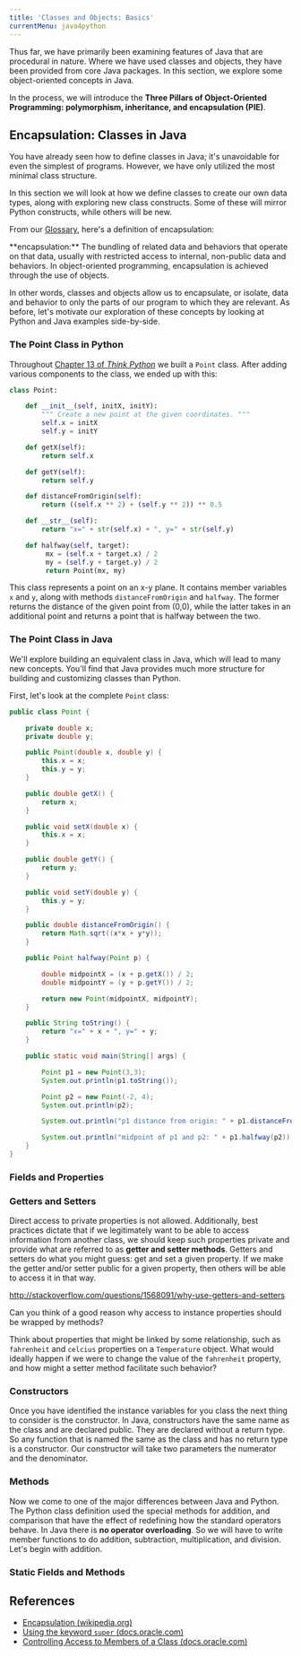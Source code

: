 ```yaml
---
title: 'Classes and Objects: Basics'
currentMenu: java4python
---
```


Thus far, we have primarily been examining features of Java that are procedural in nature. Where we have used classes and objects, they have been provided from core Java packages. In this section, we explore some object-oriented concepts in Java.

In the process, we will introduce the **Three Pillars of Object-Oriented Programming: polymorphism, inheritance, and encapsulation (PIE)**.

## Encapsulation: Classes in Java

You have already seen how to define classes in Java; it's unavoidable for even the simplest of programs. However, we have only utilized the most minimal class structure.

In this section we will look at how we define classes to create our own data types, along with exploring new class constructs. Some of these will mirror Python constructs, while others will be new.

From our [Glossary](../../glossary/), here's a definition of encapsulation:

<aside class="aside-definition" markdown="1">
**encapsulation:** The bundling of related data and behaviors that operate on that data, usually with restricted access to internal, non-public data and behaviors. In object-oriented programming, encapsulation is achieved through the use of objects.
</aside>

In other words, classes and objects allow us to encapsulate, or isolate, data and behavior to only the parts of our program to which they are relevant. As before, let's motivate our exploration of these concepts by looking at Python and Java examples side-by-side.

### The Point Class in Python

Throughout [Chapter 13 of *Think Python*](https://runestone.launchcode.org/runestone/static/thinkcspy/toc.html#classes-and-objects-basics) we built a `Point` class. After adding various components to the class, we ended up with this:

```python
class Point:

    def __init__(self, initX, initY):
        """ Create a new point at the given coordinates. """
        self.x = initX
        self.y = initY

    def getX(self):
        return self.x

    def getY(self):
        return self.y

    def distanceFromOrigin(self):
        return ((self.x ** 2) + (self.y ** 2)) ** 0.5

    def __str__(self):
        return "x=" + str(self.x) + ", y=" + str(self.y)

    def halfway(self, target):
         mx = (self.x + target.x) / 2
         my = (self.y + target.y) / 2
         return Point(mx, my)
```

This class represents a point on an x-y plane. It contains member variables `x` and `y`, along with methods `distanceFromOrigin` and `halfway`. The former returns the distance of the given point from (0,0), while the latter takes in an additional point and returns a point that is halfway between the two.

### The Point Class in Java

We'll explore building an equivalent class in Java, which will lead to many new concepts. You'll find that Java provides much more structure for building and customizing classes than Python.

First, let's look at the complete `Point` class:

```java
public class Point {

    private double x;
    private double y;

    public Point(double x, double y) {
        this.x = x;
        this.y = y;
    }

    public double getX() {
        return x;
    }

    public void setX(double x) {
        this.x = x;
    }

    public double getY() {
        return y;
    }

    public void setY(double y) {
        this.y = y;
    }

    public double distanceFromOrigin() {
        return Math.sqrt((x*x + y*y));
    }

    public Point halfway(Point p) {

        double midpointX = (x + p.getX()) / 2;
        double midpointY = (y + p.getY()) / 2;

        return new Point(midpointX, midpointY);
    }

    public String toString() {
        return "x=" + x + ", y=" + y;
    }

    public static void main(String[] args) {

        Point p1 = new Point(3,3);
        System.out.println(p1.toString());

        Point p2 = new Point(-2, 4);
        System.out.println(p2);

        System.out.println("p1 distance from origin: " + p1.distanceFromOrigin());

        System.out.println("midpoint of p1 and p2: " + p1.halfway(p2));
    }
}
```

### Fields and Properties

### Getters and Setters

Direct access to private properties is not allowed. Additionally, best practices dictate that if we legitimately want to be able to access information from another class, we should keep such properties private and provide what are referred to as **getter and setter methods**. Getters and setters do what you might guess: get and set a given property. If we make the getter and/or setter public for a given property, then others will be able to access it in that way.

http://stackoverflow.com/questions/1568091/why-use-getters-and-setters


<aside class="aside-note" markdown="1">
Can you think of a good reason why access to instance properties should be wrapped by methods?

Think about properties that might be linked by some relationship, such as `fahrenheit` and `celcius` properties on a `Temperature` object. What would ideally happen if we were to change the value of the `fahrenheit` property, and how might a setter method facilitate such behavior?
</aside>

### Constructors

Once you have identified the instance variables for you class the next thing to consider is the constructor. In Java, constructors have the same name as the class and are declared public. They are declared without a return type. So any function that is named the same as the class and has no return type is a constructor. Our constructor will take two parameters the numerator and the denominator.


### Methods

Now we come to one of the major differences between Java and Python. The Python class definition used the special methods for addition, and comparison that have the effect of redefining how the standard operators behave. In Java there is **no operator overloading**. So we will have to write member functions to do addition, subtraction, multiplication, and division. Let's begin with addition.

### Static Fields and Methods


## References

- [Encapsulation (wikipedia.org)](https://en.wikipedia.org/wiki/Encapsulation_(computer_programming))
- [Using the keyword `super` (docs.oracle.com)](https://docs.oracle.com/javase/tutorial/java/IandI/super.html)
- [Controlling Access to Members of a Class (docs.oracle.com)](https://docs.oracle.com/javase/tutorial/java/javaOO/accesscontrol.html)
